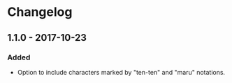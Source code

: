 # Changelog

## 1.1.0 - 2017-10-23
### Added
- Option to include characters marked by "ten-ten" and "maru" notations.
